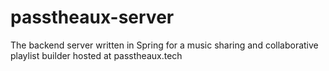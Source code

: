 # passtheaux-server
The backend server written in Spring for a music sharing and collaborative playlist builder hosted at passtheaux.tech
